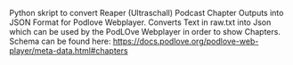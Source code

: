 Python skript to convert Reaper (Ultraschall) Podcast Chapter Outputs into JSON Format for Podlove Webplayer.
Converts Text in raw.txt into Json which can be used by the PodLOve Webplayer in order to show Chapters.
Schema can be found here: https://docs.podlove.org/podlove-web-player/meta-data.html#chapters
